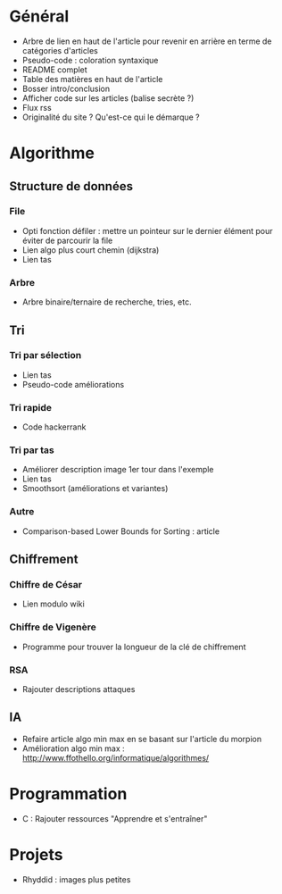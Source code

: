 # Général

- Arbre de lien en haut de l'article pour revenir en arrière en terme de 
catégories d'articles
- Pseudo-code : coloration syntaxique
- README complet
- Table des matières en haut de l'article
- Bosser intro/conclusion
- Afficher code sur les articles (balise secrète ?)
- Flux rss
- Originalité du site ? Qu'est-ce qui le démarque ?

# Algorithme
## Structure de données
### File

- Opti fonction défiler : mettre un pointeur sur le dernier élément
pour éviter de parcourir la file
- Lien algo plus court chemin (dijkstra)
- Lien tas

### Arbre

- Arbre binaire/ternaire de recherche, tries, etc.

## Tri
### Tri par sélection

- Lien tas
- Pseudo-code améliorations

### Tri rapide

- Code hackerrank

### Tri par tas

- Améliorer description image 1er tour dans l'exemple
- Lien tas
- Smoothsort (améliorations et variantes)

### Autre

- Comparison-based Lower Bounds for Sorting : article

## Chiffrement
### Chiffre de César

- Lien modulo wiki

### Chiffre de Vigenère

- Programme pour trouver la longueur de la clé de chiffrement 

### RSA

- Rajouter descriptions attaques

## IA

- Refaire article algo min max en se basant sur l'article du morpion
- Amélioration algo min max : <http://www.ffothello.org/informatique/algorithmes/>

# Programmation

- C : Rajouter ressources "Apprendre et s'entraîner"

# Projets

- Rhyddid : images plus petites
